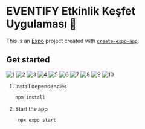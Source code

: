 # EVENTIFY Etkinlik Keşfet Uygulaması 📍

This is an [Expo](https://expo.dev) project created with [`create-expo-app`](https://www.npmjs.com/package/create-expo-app).

## Get started

![1](https://github.com/user-attachments/assets/273d2387-32ff-408c-a4a5-dc24cd3b0cb6)
![2](https://github.com/user-attachments/assets/71251613-5408-4c0f-90a8-500e5cd381a9)
![3](https://github.com/user-attachments/assets/cd6efba9-0bcc-4a1c-abf4-287c048ece33)
![4](https://github.com/user-attachments/assets/646165be-ae79-4212-ac22-db75e48308c1)
![5](https://github.com/user-attachments/assets/8ca1f1c9-9fcd-4be3-8990-4960567a87bf)
![6](https://github.com/user-attachments/assets/9aea4ed3-091b-4875-aa97-600b9e23c356)
![7](https://github.com/user-attachments/assets/ae7a914d-e634-4378-ba55-efb41675a52b)
![8](https://github.com/user-attachments/assets/4859c689-33e5-41c5-925d-ad6cb2661b41)
![9](https://github.com/user-attachments/assets/54394b9e-20e1-431f-975f-a937610d6ec4)
![10](https://github.com/user-attachments/assets/1d7e74cf-009c-41be-89f1-1196735011d9)

1. Install dependencies

   ```bash
   npm install
   ```

2. Start the app
   ```bash
    npx expo start
   ```


